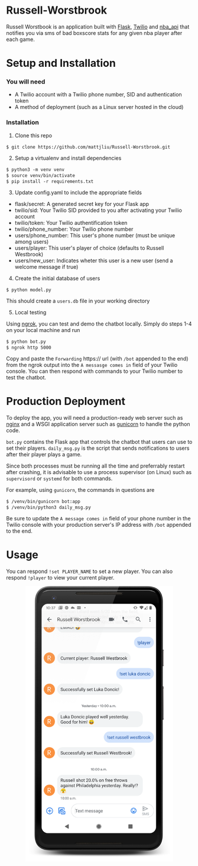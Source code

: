 # Russell-Worstbrook
Russell Worstbook is an application built with [Flask](http://flask.palletsprojects.com/en/1.1.x/), [Twilio](https://www.twilio.com/docs/sms) and [nba_api](https://github.com/swar/nba_api) that notifies you via sms of bad boxscore stats for any given nba player after each game. 

# Setup and Installation

### You will need
* A Twilio account with a Twilio phone number, SID and authentication token
* A method of deployment (such as a Linux server hosted in the cloud)

### Installation
1. Clone this repo
```console
$ git clone https://github.com/mattjliu/Russell-Worstbrook.git
```

2. Setup a virtualenv and install dependencies
```console
$ python3 -m venv venv
$ source venv/bin/activate
$ pip install -r requirements.txt
```

3. Update config.yaml to include the appropriate fields
  * flask/secret: A generated secret key for your Flask app
  * twilio/sid: Your Twilio SID provided to you after activating your Twilio account
  * twilio/token: Your Twilio authentification token
  * twilio/phone_number: Your Twilio phone number
  * users/phone_number: This user's phone number (must be unique among users)
  * users/player: This user's player of choice (defaults to Russell Westbrook)
  * users/new_user: Indicates wheter this user is a new user (send a welcome message if true)
  
4. Create the initial database of users
```console
$ python model.py
```
This should create a `users.db` file in your working directory

5. Local testing

Using [ngrok](https://ngrok.com/product), you can test and demo the chatbot locally. Simply do steps 1-4 on your local machine and run
```console
$ python bot.py
$ ngrok http 5000
```
Copy and paste the `Forwarding` https:// url (with `/bot` appended to the end) from the ngrok output into the `A messasge comes in` field of your Twilio console. You can then respond with commands to your Twilio number to test the chatbot.

# Production Deployment
To deploy the app, you will need a production-ready web server such as [nginx](https://www.nginx.com/) and a WSGI application server such as [gunicorn](https://gunicorn.org/) to handle the python code.

`bot.py` contains the Flask app that controls the chatbot that users can use to set their players. `daily_msg.py` is the script that sends notifications to users after their player plays a game.

Since both processes must be running all the time and preferrably restart after crashing, it is advisable to use a process supervisor (on Linux) such as `supervisord` or `systemd` for both commands.

For example, using `gunicorn`, the commands in questions are
```console
$ /venv/bin/gunicorn bot:app
$ /venv/bin/python3 daily_msg.py
```

Be sure to update the `A message comes in` field of your phone number in the Twilio console with your production server's IP address with `/bot` appended to the end.

# Usage
You can respond `!set PLAYER_NAME` to set a new player. You can also respond `!player` to view your current player.
<p align="center">
 <img src="/screenshots/screenshot1.png" width="400"/>
</p>
